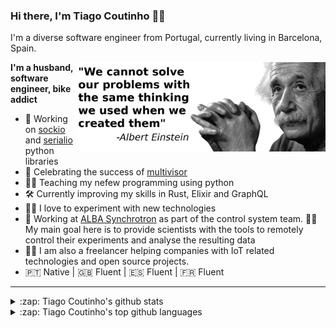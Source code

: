 ### Hi there, I'm Tiago Coutinho 🧑‍💻

I'm a diverse software engineer from Portugal, currently living in Barcelona, Spain.
  
  <img width="400" align="right" src="https://github.com/tiagocoutinho/tiagocoutinho/raw/master/resources/albert_einstein.png" />

**I'm a husband, software engineer, bike addict** 

- 🐍 Working on [sockio][2] and [serialio][3] python libraries
- 🎉 Celebrating the success of [multivisor][4]
- 🧑‍🏫 Teaching my nefew programming using python 
- 🛠 Currently improving my skills in Rust, Elixir and GraphQL 
- 👨‍🔬 I love to experiment with new technologies
- 💼 Working at [ALBA Synchrotron][1] as part of the control system team. 
  👩‍🔬 My main goal here is to provide scientists with the tools to remotely control their
  experiments and analyse the resulting data
- 🧑‍🔧 I am also a freelancer helping companies with IoT related technologies
  and open source projects.
- 🇵🇹 Native | 🇬🇧 Fluent | 🇪🇸 Fluent | 🇫🇷 Fluent

---
<details>
  <summary>:zap: Tiago Coutinho's github stats</summary>
  <p align="center"> 
    <img width="500" src="https://github-readme-stats.vercel.app/api?username=tiagocoutinho&show_icons=true&hide_border=true&hide_title=true" />
  </p>
</details>
<details>
  <summary>:zap: Tiago Coutinho's top github languages</summary>
  <p align="center">
    <img src="https://github-readme-stats.vercel.app/api/top-langs/?username=tiagocoutinho" />
  </p>
</details>

[1]: https://www.cells.es/
[2]: https://github.com/tiagocoutinho/sockio
[3]: https://github.com/tiagocoutinho/serialio
[4]: https://github.com/tiagocoutinho/multivisor

